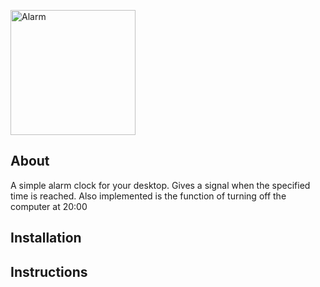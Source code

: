 <a href="https://imgbb.com/"><img src="https://i.ibb.co/58vsw4K/Alarm.png" width="200" text-align="center" alt="Alarm" border="0"></a>

## About
A simple alarm clock for your desktop. Gives a signal when the specified time is reached. Also implemented is the function of turning off the computer at 20:00

## Installation
## Instructions


